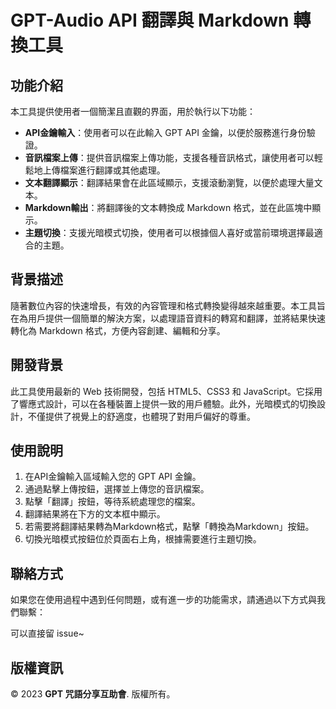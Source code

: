 # GPT-Audio API 翻譯與 Markdown 轉換工具

## 功能介紹

本工具提供使用者一個簡潔且直觀的界面，用於執行以下功能：

- **API金鑰輸入**：使用者可以在此輸入 GPT API 金鑰，以便於服務進行身份驗證。
- **音訊檔案上傳**：提供音訊檔案上傳功能，支援各種音訊格式，讓使用者可以輕鬆地上傳檔案進行翻譯或其他處理。
- **文本翻譯顯示**：翻譯結果會在此區域顯示，支援滾動瀏覽，以便於處理大量文本。
- **Markdown輸出**：將翻譯後的文本轉換成 Markdown 格式，並在此區塊中顯示。
- **主題切換**：支援光暗模式切換，使用者可以根據個人喜好或當前環境選擇最適合的主題。

## 背景描述

隨著數位內容的快速增長，有效的內容管理和格式轉換變得越來越重要。本工具旨在為用戶提供一個簡單的解決方案，以處理語音資料的轉寫和翻譯，並將結果快速轉化為 Markdown 格式，方便內容創建、編輯和分享。

## 開發背景

此工具使用最新的 Web 技術開發，包括 HTML5、CSS3 和 JavaScript。它採用了響應式設計，可以在各種裝置上提供一致的用戶體驗。此外，光暗模式的切換設計，不僅提供了視覺上的舒適度，也體現了對用戶偏好的尊重。

## 使用說明

1. 在API金鑰輸入區域輸入您的 GPT API 金鑰。
2. 通過點擊上傳按鈕，選擇並上傳您的音訊檔案。
3. 點擊「翻譯」按鈕，等待系統處理您的檔案。
4. 翻譯結果將在下方的文本框中顯示。
5. 若需要將翻譯結果轉為Markdown格式，點擊「轉換為Markdown」按鈕。
6. 切換光暗模式按鈕位於頁面右上角，根據需要進行主題切換。

## 聯絡方式

如果您在使用過程中遇到任何問題，或有進一步的功能需求，請通過以下方式與我們聯繫：

可以直接留 issue~

## 版權資訊

© 2023 **GPT 咒語分享互助會**. 版權所有。
